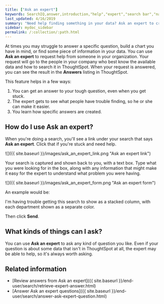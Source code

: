 ```yaml
---
title: ["Ask an expert"]
keywords: SearchIQ,answer,introduction,"help","expert","search bar","natural language",speech,voice
last_updated: 4/16/2019
summary: "Need help finding something in your data? Ask an expert to create the search for you."
sidebar: mydoc_sidebar
permalink: /:collection/:path.html
---
```


At times you may struggle to answer a specific question, build a chart you have in mind, or find some piece of information in your data. You can use **Ask an expert** to request help from someone in your organization. Your request will go to the people in your company who best know the available data and how to search it in ThoughtSpot. When your request is answered, you can see the result in the **Answers** listing in ThoughtSpot.

This feature helps in a few ways:

1. You can get an answer to your tough question, even when you get stuck.
2. The expert gets to see what people have trouble finding, so he or she can make it easier.
3. You learn how specific answers are created.

## How do I use Ask an expert?

When you're doing a search, you'll see a link under your search that says **Ask an expert**. Click that if you're stuck and need help.

 ![]({{ site.baseurl }}/images/ask_an_expert_link.png "Ask an expert link")

Your search is captured and shown back to you, with a text box. Type what you were looking for in the box, along with any information that might make it easy for the expert to understand what problem you were having.

 ![]({{ site.baseurl }}/images/ask_an_expert_form.png "Ask an expert form")

An example would be:

I'm having trouble getting this search to show as a stacked column, with each department shown as a separate color.

Then click **Send**.

## What kinds of things can I ask?

You can use **Ask an expert** to ask any kind of question you like. Even if your question is about some data that isn't in ThoughtSpot at all, the expert may be able to help, so it's  always worth asking.

## Related information

-   [Review answers from Ask an expert]({{ site.baseurl }}/end-user/search/retrieve-expert-answer.html)
-   [Answer Ask an expert questions]({{ site.baseurl }}/end-user/search/answer-ask-expert-question.html)
